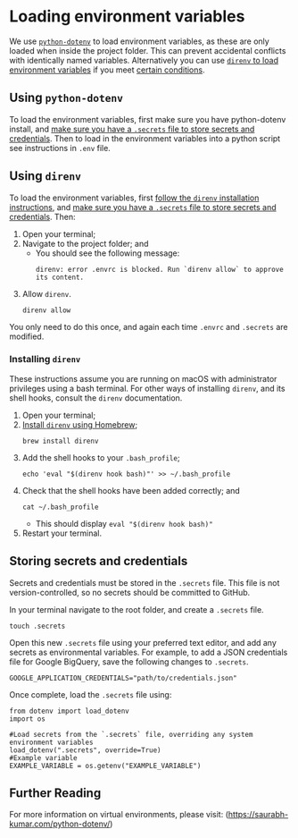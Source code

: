 # Loading environment variables

We use [`python-dotenv`][python-dotenv] to load environment variables, as these are only loaded when
inside the project folder. This can prevent accidental conflicts with identically named
variables. Alternatively you can use [`direnv` to load environment variables][direnv] if
you meet [certain conditions](#installing-direnv).

## Using `python-dotenv`

To load the environment variables, first make sure you have
python-dotenv install, and [make sure you have a `.secrets` file to store
secrets and credentials](#storing-secrets-and-credentials). Then to load in the
environment variables into a python script see instructions in `.env` file.

## Using `direnv`

To load the environment variables, first [follow the `direnv` installation
instructions](#installing-direnv), and [make sure you have a `.secrets` file to store
secrets and credentials](#storing-secrets-and-credentials). Then:

1. Open your terminal;
2. Navigate to the project folder; and
   - You should see the following message:
     ```shell
     direnv: error .envrc is blocked. Run `direnv allow` to approve its content.
     ```
3. Allow `direnv`.
   ```shell
   direnv allow
   ```

You only need to do this once, and again each time `.envrc` and `.secrets` are modified.

### Installing `direnv`

These instructions assume you are running on macOS with administrator privileges using
a bash terminal. For other ways of installing `direnv`, and its shell hooks, consult
the `direnv` documentation.

1. Open your terminal;
2. [Install `direnv` using Homebrew][homebrew];
   ```shell
   brew install direnv
   ```
3. Add the shell hooks to your `.bash_profile`;
   ```shell
   echo 'eval "$(direnv hook bash)"' >> ~/.bash_profile
   ```
4. Check that the shell hooks have been added correctly; and
   ```shell
   cat ~/.bash_profile
   ```
   - This should display `eval "$(direnv hook bash)"`
5. Restart your terminal.

## Storing secrets and credentials

Secrets and credentials must be stored in the `.secrets` file. This file is not
version-controlled, so no secrets should be committed to GitHub.

In your terminal navigate to the root folder, and create a `.secrets` file.

```shell
touch .secrets
```

Open this new `.secrets` file using your preferred text editor, and add any secrets as
environmental variables. For example, to add a JSON credentials file for Google
BigQuery, save the following changes to `.secrets`.

```shell
GOOGLE_APPLICATION_CREDENTIALS="path/to/credentials.json"
```

Once complete, load the `.secrets` file using:

```shell
from dotenv import load_dotenv
import os

#Load secrets from the `.secrets` file, overriding any system environment variables
load_dotenv(".secrets", override=True)
#Example variable
EXAMPLE_VARIABLE = os.getenv("EXAMPLE_VARIABLE")
```

## Further Reading

For more information on virtual environments, please visit: (https://saurabh-kumar.com/python-dotenv/)

[python-dotenv]: https://saurabh-kumar.com/python-dotenv/
[direnv]: https://direnv.net/
[homebrew]: https://brew.sh/
[env]: https://github.com/best-practice-and-impact/govcookiecutter/%7B%7B%20cookiecutter.repo_name%20%7D%7D/.env
